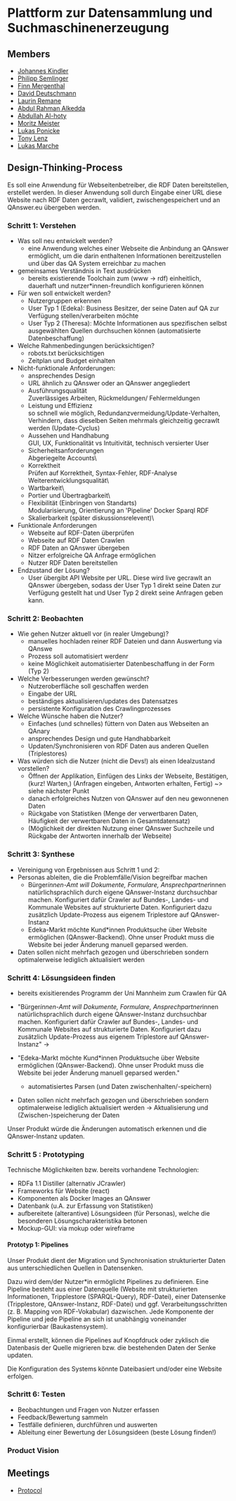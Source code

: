 # Plattform zur Datensammlung und Suchmaschinenerzeugung

## Members

- [Johannes Kindler](https://gitlab-softwareprojekt.fim.htwk-leipzig.de/jkindler)
- [Philipp Semlinger](https://gitlab-softwareprojekt.fim.htwk-leipzig.de/psemling)
- [Finn Mergenthal](https://gitlab-softwareprojekt.fim.htwk-leipzig.de/fmergent)
- [David Deutschmann](https://gitlab-softwareprojekt.fim.htwk-leipzig.de/ddeutsch)
- [Laurin Remane](https://gitlab-softwareprojekt.fim.htwk-leipzig.de/mremane)
- [Abdul Rahman Alkedda](https://gitlab-softwareprojekt.fim.htwk-leipzig.de/aalkedda)
- [Abdullah Al-hoty](https://gitlab-softwareprojekt.fim.htwk-leipzig.de/aalhoty)
- [Moritz Meister](https://gitlab-softwareprojekt.fim.htwk-leipzig.de/mmeister)
- [Lukas Ponicke](https://gitlab-softwareprojekt.fim.htwk-leipzig.de/lponicke)
- [Tony Lenz](https://gitlab-softwareprojekt.fim.htwk-leipzig.de/tlenz1)
- [Lukas Marche](https://gitlab-softwareprojekt.fim.htwk-leipzig.de/lmarche)

## Design-Thinking-Process

Es soll eine Anwendung für Webseitenbetreiber, die RDF Daten bereitstellen, erstellet werden. In dieser Anwendung soll durch Eingabe einer URL diese Website nach RDF Daten gecrawlt, validiert, zwischengespeichert und an QAnswer.eu übergeben werden.


### Schritt 1: Verstehen
- Was soll neu entwickelt werden?
    - eine Anwendung welches einer Webseite die Anbindung an QAnswer ermöglicht, um die darin enthaltenen Informationen bereitzustellen und über das QA System erreichbar zu machen
- gemeinsames Verständnis in Text ausdrücken
    - bereits existierende Toolchain zum (www -> rdf) einheitlich, dauerhaft und nutzer*innen-freundlich konfigurieren können
- Für wen soll entwickelt werden?
    - Nutzergruppen erkennen 
    - User Typ 1 (Edeka): Business Besitzer, der seine Daten auf QA zur Verfügung stellen/verarbeiten möchte
    - User Typ 2 (Theresa): Möchte Informationen aus spezifischen selbst ausgewählten Quellen durchsuchen können (automatisierte Datenbeschaffung)
- Welche Rahmenbedingungen berücksichtigen?
    - robots.txt berücksichtigen
    - Zeitplan und Budget einhalten
- Nicht-funktionale Anforderungen:
    - ansprechendes Design
    - URL ähnlich zu QAnswer oder an QAnswer angegliedert
    - Ausführungsqualität\
        Zuverlässiges Arbeiten, Rückmeldungen/ Fehlermeldungen
    - Leistung und Effizienz\
        so schnell wie möglich, Redundanzvermeidung/Update-Verhalten, Verhindern, dass dieselben Seiten mehrmals gleichzeitig gecrawlt werden (Update-Cyclus)
    - Aussehen und Handhabung\
        GUI, UX, Funktionalität vs Intuitivität, technisch versierter User
    - Sicherheitsanforderungen\
        Abgeriegelte Accounts\
    - Korrektheit\
        Prüfen auf Korrektheit, Syntax-Fehler, RDF-Analyse
    Weiterentwicklungsqualität\
    - Wartbarkeit\
    - Portier und Übertragbarkeit\
    - Flexibilität (Einbringen von Standarts)\
        Modularisierung, Orientierung an 'Pipeline'
        Docker
        Sparql
        RDF
    - Skalierbarkeit (später diskussionsrelevent)\
- Funktionale Anforderungen
    - Webseite auf RDF-Daten überprüfen
    - Webseite auf RDF Daten Crawlen
    - RDF Daten an QAnswer übergeben
    - Nitzer erfolgreiche QA Anfrage ermöglichen
    - Nutzer RDF Daten bereitstellen
- Endzustand der Lösung?
    - User übergibt API Website per URL. Diese wird live gecrawlt an QAnswer übergeben, sodass der User Typ 1 direkt seine Daten zur Verfügung gestellt hat und User Typ 2 direkt seine Anfragen geben kann.


### Schritt 2: Beobachten
- Wie gehen Nutzer aktuell vor (in realer Umgebung)?
    - manuelles hochladen reiner RDF Dateien und dann Auswertung via QAnswe
    - Prozess soll automatisiert werdenr
    - keine Möglichkeit automatisierter Datenbeschaffung in der Form (Typ 2)
- Welche Verbesserungen werden gewünscht?
    - Nutzeroberfläche soll geschaffen werden
    - Eingabe der URL
    - beständiges aktualisieren/updates des Datensatzes
    - persistente Konfiguration des Crawlingprozesses
- Welche Wünsche haben die Nutzer?
    - Einfaches (und schnelles) füttern von Daten aus Webseiten an QAnary
    - ansprechendes Design und gute Handhabbarkeit
    - Updaten/Synchronisieren von RDF Daten aus anderen Quellen (Triplestores)
- Was würden sich die Nutzer (nicht die Devs!) als einen Idealzustand vorstellen?
    - Öffnen der Applikation, Einfügen des Links der Webseite, Bestätigen, (kurz!  Warten,) (Anfragen eingeben, Antworten erhalten, Fertig) ~> siehe nächster Punkt
    - danach erfolgreiches Nutzen von QAnswer auf den neu gewonnenen Daten
    - Rückgabe von Statistiken (Menge der verwertbaren Daten, Häufigkeit der verwertbaren Daten in Gesamtdatensatz)
    - (Möglichkeit der direkten Nutzung einer QAnswer Suchzeile und Rückgabe der Antworten  innerhalb der Webseite)


### Schritt 3: Synthese
- Vereinigung von Ergebnissen aus Schritt 1 und 2:
- Personas ableiten, die die Problemfälle/Vision begreifbar machen
    - Bürger*innen-Amt will Dokumente, Formulare, Ansprechpartner*innen natürlichsprachlich durch eigene QAnswer-Instanz durchsuchbar machen. Konfiguriert dafür Crawler auf Bundes-, Landes- und Kommunale Websites auf strukturierte Daten. Konfiguriert dazu zusätzlich Update-Prozess aus eigenem Triplestore auf QAnswer-Instanz
    - Edeka-Markt möchte Kund*innen Produktsuche über Website ermöglichen (QAnswer-Backend). Ohne unser Produkt muss die Website bei jeder Änderung manuell geparsed werden. 
- Daten sollen nicht mehrfach gezogen und überschrieben sondern optimalerweise lediglich aktualisiert werden


### Schritt 4: Lösungsideen finden
- bereits exisitierendes Programm der Uni Mannheim zum Crawlen für QA
- "Bürger*innen-Amt will Dokumente, Formulare, Ansprechpartner*innen natürlichsprachlich durch eigene QAnswer-Instanz durchsuchbar machen. Konfiguriert dafür Crawler auf Bundes-, Landes- und Kommunale Websites auf strukturierte Daten. Konfiguriert dazu zusätzlich Update-Prozess aus eigenem Triplestore auf QAnswer-Instanz"
    -> 

- "Edeka-Markt möchte Kund*innen Produktsuche über Website ermöglichen (QAnswer-Backend). Ohne unser Produkt muss die Website bei jeder Änderung manuell geparsed werden."
    -  automatisiertes Parsen (und Daten zwischenhalten/-speichern)

-  Daten sollen nicht mehrfach gezogen und überschrieben sondern optimalerweise lediglich aktualisiert werden
    -> Aktualisierung und (Zwischen-)speicherung der Daten

Unser Produkt würde die Änderungen automatisch erkennen und die QAnswer-Instanz updaten.

### Schritt 5 : Prototyping
Technische Möglichkeiten bzw. bereits vorhandene Technologien:
- RDFa 1.1 Distiller (alternativ JCrawler)
- Frameworks für Website (react)
- Komponenten als Docker Images an QAnswer
- Datenbank (u.A. zur Erfassung von Statistiken)
- aufbereitete (alterantive) Lösungsideen (für Personas), welche die besonderen Lösungscharakteristika betonen
- Mockup-GUI: via mokup oder wireframe


#### Prototyp 1: Pipelines

Unser Produkt dient der Migration und Synchronisation strukturierter Daten aus unterschiedlichen Quellen in Datensenken.

Dazu wird dem/der Nutzer\*in ermöglicht Pipelines zu definieren. Eine Pipeline besteht aus einer Datenquelle (Website mit strukturierten Informationen, Tripplestore (SPARQL-Query), RDF-Datei), einer Datensenke (Tripplestore, QAnswer-Instanz, RDF-Datei) und ggf. Verarbeitungsschritten (z. B. Mapping von RDF-Vokabular) dazwischen. Jede Komponente der Pipeline und jede Pipeline an sich ist unabhängig voneinander konfigurierbar (Baukastensystem). 

Einmal erstellt, können die Pipelines auf Knopfdruck oder zyklisch die Datenbasis der Quelle migrieren bzw. die bestehenden Daten der Senke updaten.

Die Konfiguration des Systems könnte Dateibasiert und/oder eine Website erfolgen.


### Schritt 6: Testen
- Beobachtungen und Fragen von Nutzer erfassen
- Feedback/Bewertung sammeln
- Testfälle definieren, durchführen und auswerten
- Ableitung einer Bewertung der Lösungsideen (beste Lösung finden!)



### Product Vision

## Meetings 

- [Protocol](https://gitlab-softwareprojekt.fim.htwk-leipzig.de/pdus/plattform-zur-datensammlung-und-suchmaschinenerzeugung/-/wikis/Board-Meetings)


